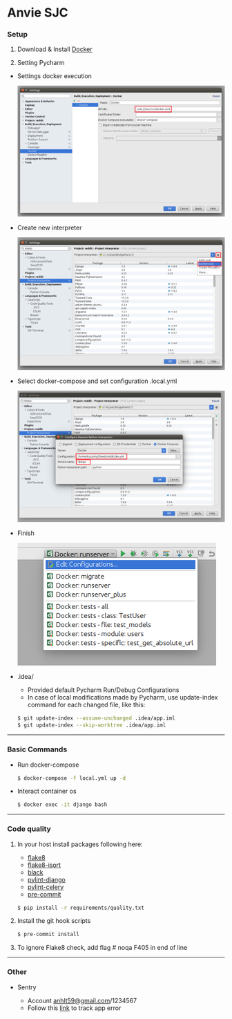 # Anvie SJC


### Setup

1. Download & Install [Docker](https://docs.docker.com/docker-for-windows/install/)

2. Setting Pycharm

- Settings docker execution

    ![s1](docs/_source/pycharm/images/1.png)

- Create new interpreter

    ![s1](docs/_source/pycharm/images/3.png)

- Select docker-compose and set configuration .local.yml

    ![s1](docs/_source/pycharm/images/4.png)

- Finish

    ![s1](docs/_source/pycharm/images/5.png)

- .idea/
    - Provided default Pycharm Run/Debug Configurations
    - In case of local modifications made by Pycharm, use update-index command for each changed file, like this:

    ```sh
    $ git update-index --assume-unchanged .idea/app.iml
    $ git update-index --skip-worktree .idea/app.iml
    ```

--------------
### Basic Commands
- Run docker-compose
    ```sh
    $ docker-compose -f local.yml up -d
    ```

- Interact container os
    ```sh
    $ docker exec -it django bash
    ```

--------------
### Code quality

1. In your host install packages following here:

    - [flake8](https://github.com/PyCQA/flake8)
    - [flake8-isort](https://github.com/gforcada/flake8-isort)
    - [black](https://github.com/ambv/black)
    - [pylint-django](https://github.com/PyCQA/pylint-django)
    - [pylint-celery](https://github.com/PyCQA/pylint-celery)
    - [pre-commit](https://github.com/pre-commit/pre-commit)

    ```sh
    $ pip install -r requirements/quality.txt
    ```

2. Install the git hook scripts

    ```sh
    $ pre-commit install
    ```

3. To ignore Flake8 check, add flag # noqa F405 in end of line

--------------
### Other

- Sentry

    - Account anhlt59@gmail.com/1234567
    - Follow this [link](https://sentry.io/organizations/fabbi-ep/issues/?project=5456409)
    to track app error
